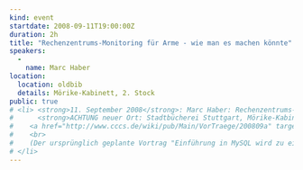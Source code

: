 ```yaml
---
kind: event
startdate: 2008-09-11T19:00:00Z
duration: 2h
title: "Rechenzentrums-Monitoring für Arme - wie man es machen könnte"
speakers:
  -
    name: Marc Haber
location:
  location: oldbib
  details: Mörike-Kabinett, 2. Stock
public: true
# <li> <strong>11. September 2008</strong>: Marc Haber: Rechenzentrums-Monitoring für Arme - wie man es machen könnte.<br>
#      <strong>ACHTUNG neuer Ort: Stadtbücherei Stuttgart, Mörike-Kabinett (2. OG)</strong> <br>
#    <a href="http://www.cccs.de/wiki/pub/Main/VorTraege/200809a" target="_top">Pressetext 09/2008 (Stadtbücherei Stuttgart)</a> <br>
#    <br>
#    (Der ursprünglich geplante Vortrag "Einführung in MySQL wird zu einem späteren Zeitpunkt nachgeholt)
# </li>
---
```

